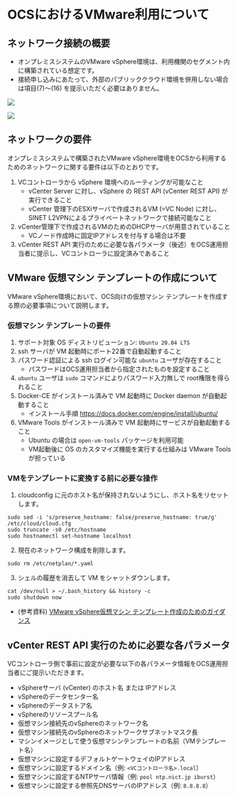# OCSにおけるVMware利用について

## ネットワーク接続の概要

- オンプレミスシステムのVMware vSphere環境は、利用機関のセグメント内に構築されている想定です。
- 接続申し込みにあたって、外部のパブリッククラウド環境を併用しない場合は項目(7)〜(16) を提示いただく必要はありません。

![](https://i.imgur.com/Pfq73oY.png)

![](https://i.imgur.com/1OmZcX0.png)

## ネットワークの要件

オンプレミスシステムで構築されたVMware vSphere環境をOCSから利用するためのネットワークに関する要件は以下のとおりです。

1. VCコントローラから vSphere 環境へのルーティングが可能なこと
    - vCenter Server に対し、vSphere の REST API (vCenter REST API) が実行できること
    - vCenter 管理下のESXiサーバで作成されるVM (=VC Node) に対し、SINET L2VPNによるプライベートネットワークで接続可能なこと
2. vCenter管理下で作成されるVMのためのDHCPサーバが用意されていること
      - VCノード作成時に固定IPアドレスを付与する場合は不要
3. vCenter REST API 実行のために必要な各パラメータ（後述）をOCS運用担当者に提示し、VCコントローラに設定済みであること

## VMware 仮想マシン テンプレートの作成について

VMware vSphere環境において、OCS向けの仮想マシン テンプレートを作成する際の必要事項について説明します。

### 仮想マシン テンプレートの要件

1. サポート対象 OS ディストリビューション: `Ubuntu 20.04 LTS`
2. ssh サーバが VM 起動時にポート22番で自動起動すること
3. パスワード認証による ssh ログイン可能な `ubuntu` ユーザが存在すること
    - パスワードはOCS運用担当者から指定されたものを設定すること
4. `ubuntu` ユーザは `sudo` コマンドによりパスワード入力無しで root権限を得られること
5. Docker-CE がインストール済みで VM 起動時に Docker daemon が自動起動すること
    - インストール手順 https://docs.docker.com/engine/install/ubuntu/
7. VMware Tools がインストール済みで VM 起動時にサービスが自動起動すること
    - Ubuntu の場合は `open-vm-tools` パッケージを利用可能
    - VM起動後に OS のカスタマイズ機能を実行する仕組みは VMware Tools が担っている

### VMをテンプレートに変換する前に必要な操作

1. cloudconfig に元のホスト名が保持されないようにし、ホスト名をリセットします。

```
sudo sed -i 's/preserve_hostname: false/preserve_hostname: true/g' /etc/cloud/cloud.cfg
sudo truncate -s0 /etc/hostname
sudo hostnamectl set-hostname localhost
```

2. 現在のネットワーク構成を削除します。

```
sudo rm /etc/netplan/*.yaml
```

3. シェルの履歴を消去して VM をシャットダウンします。

```
cat /dev/null > ~/.bash_history && history -c
sudo shutdown now
```

- (参考資料) [VMware vSphere仮想マシン テンプレート作成のためのガイダンス](https://learn.microsoft.com/ja-jp/azure/cloud-adoption-framework/manage/hybrid/server/best-practices/vmware-ubuntu-template#post-installation)

## vCenter REST API 実行のために必要な各パラメータ

VCコントローラ側で事前に設定が必要な以下の各パラメータ情報をOCS運用担当者にご提示いただきます。

- vSphereサーバ (vCenter) のホスト名 または IPアドレス
- vSphereのデータセンター名
- vSphereのデータストア名
- vSphereのリソースプール名
- 仮想マシン接続先のvSphereのネットワーク名
- 仮想マシン接続先のvSphereのネットワークサブネットマスク長
- マシンイメージとして使う仮想マシンテンプレートの名前（VMテンプレート名）
- 仮想マシンに設定するデフォルトゲートウェイのIPアドレス
- 仮想マシンに設定するドメイン名（例: `<VCコントローラ名>.local`）
- 仮想マシンに設定するNTPサーバ情報（例: `pool ntp.nict.jp iburst`）
- 仮想マシンに設定する参照先DNSサーバのIPアドレス（例: `8.8.8.8`）

